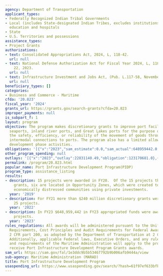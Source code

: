 ```yaml
---
agency: Department of Transportation
applicant_types:
- Federally Recognized Indian Tribal Governments
- Local (includes State-designated Indian Tribes, excludes institutions of higher
  education and hospitals
- State
- U.S. Territories and possessions
assistance_types:
- Project Grants
authorizations:
- text: Consolidated Appropriations Act, 2024, L, 118-42.
  url: null
- text: National Defense Authorization Act for Fiscal Year 2024, L, 118-31 December
    22, 2023.
  url: null
- text: Infrastructure Investment and Jobs Act, (Pub. L.117-58, November 15, 2021).
  url: null
beneficiary_types: []
categories:
- Business and Commerce - Maritime
cfda: '20.823'
fiscal_year: '2024'
grants_url: https://grants.gov/search-grants?cfda=20.823
improper_payments: null
is_subpart_f: 1
layout: program
objective: The program makes discretionary grants to improve port facilities at coastal
  seaports, inland river ports, and Great Lakes ports for the purpose of improving
  the safety, efficiency, or reliability of the movement of goods through ports and
  intermodal connections to ports. The program also has a limited allowance for certain
  development phase activities.
obligations: '[{"x":"2023","sam_estimate":0.0,"sam_actual":648959442.0,"usa_spending_actual":110766444.77},{"x":"2024","sam_estimate":0.0,"sam_actual":90000000.0,"usa_spending_actual":407853134.23},{"x":"2025","sam_estimate":0.0,"sam_actual":490000000.0,"usa_spending_actual":15751261.0}]'
other_program_spending: null
outlays: '[{"x":"2023","outlay":22831140.49,"obligation":123170681.0},{"x":"2024","outlay":2684381.28,"obligation":408426396.0},{"x":"2025","outlay":0.0,"obligation":15751261.0}]'
permalink: /program/20.823.html
popular_name: Port Infrastructure Development Program(PIDP)
program_type: assistance_listing
results:
- description: 15 projects were awarded in FY20.  Of the 15 projects that were awarded
    grants, six are located in Opportunity Zones, which were created to revitalize
    economically distressed communities using private investments.
  year: '2019'
- description: For FY21 more than $240 million discretionary grants were awarded for
    25 projects.
  year: '2022'
- description: In FY23 $648,959,442 in FY23 appropriated funds were awarded for 41
    projects.
  year: '2023'
rules_regulations: All awards will be administered pursuant to the Uniform Administrative
  Requirements, Cost Principles and Audit Requirements for Federal Awards found in
  2 CFR part 200, as adopted by the Department of Transportation at 2 CFR part 1201.
  Additionally, applicable Federal laws, Executive Orders, and any rules, regulations,
  and requirements of the Maritime Administration will apply to the projects that
  receive Port Infrastructure Development Program Grants awards.
sam_url: https://sam.gov/fal/1e3ddc9b5b53467792b9b006afb9444a/view
sub-agency: Maritime Administration (MARAD)
title: Port Infrastructure Development Program
usaspending_url: https://www.usaspending.gov/search/?hash=61f97ef633bfb235d174a987466020d0
---
```


